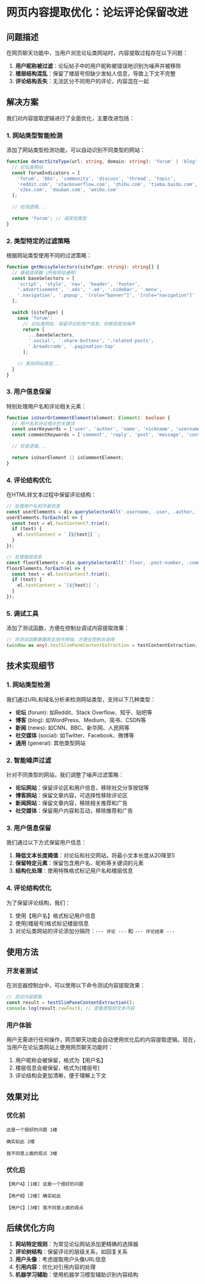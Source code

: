 # 网页内容提取优化：论坛评论保留改进

## 问题描述

在网页聊天功能中，当用户浏览论坛类网站时，内容提取过程存在以下问题：

1. **用户昵称被过滤**：论坛帖子中的用户昵称被错误地识别为噪声并被移除
2. **楼层结构混乱**：保留了楼层号但缺少发帖人信息，导致上下文不完整
3. **评论结构丢失**：无法区分不同用户的评论，内容混在一起

## 解决方案

我们对内容提取逻辑进行了全面优化，主要改进包括：

### 1. 网站类型智能检测

添加了网站类型检测功能，可以自动识别不同类型的网站：

```typescript
function detectSiteType(url: string, domain: string): 'forum' | 'blog' | 'news' | 'social' | 'general' {
  // 论坛类网站
  const forumIndicators = [
    'forum', 'bbs', 'community', 'discuss', 'thread', 'topic',
    'reddit.com', 'stackoverflow.com', 'zhihu.com', 'tieba.baidu.com',
    'v2ex.com', 'douban.com', 'weibo.com'
  ];
  
  // 检测逻辑...
  
  return 'forum'; // 或其他类型
}
```

### 2. 类型特定的过滤策略

根据网站类型使用不同的过滤策略：

```typescript
function getNoisySelectors(siteType: string): string[] {
  // 基础选择器（所有网站通用）
  const baseSelectors = [
    'script', 'style', 'nav', 'header', 'footer',
    '.advertisement', '.ads', '.ad', '.sidebar', '.menu',
    '.navigation', '.popup', '[role="banner"]', '[role="navigation"]'
  ];
  
  switch (siteType) {
    case 'forum':
      // 论坛类网站：保留评论和用户信息，但移除其他噪声
      return [
        ...baseSelectors,
        '.social', '.share-buttons', '.related-posts',
        '.breadcrumb', '.pagination-top'
      ];
    
    // 其他网站类型...
  }
}
```

### 3. 用户信息保留

特别处理用户名和评论相关元素：

```typescript
function isUserOrCommentElement(element: Element): boolean {
  // 用户名和评论相关的关键词
  const userKeywords = ['user', 'author', 'name', 'nickname', 'username', '楼主', '用户', '昵称'];
  const commentKeywords = ['comment', 'reply', 'post', 'message', 'content', '评论', '回复', '帖子'];
  
  // 检查逻辑...
  
  return isUserElement || isCommentElement;
}
```

### 4. 评论结构优化

在HTML转文本过程中保留评论结构：

```typescript
// 处理用户名和作者信息
const userElements = div.querySelectorAll('.username, .user, .author, .nickname, .post-author, .comment-author');
userElements.forEach(el => {
  const text = el.textContent?.trim();
  if (text) {
    el.textContent = `【${text}】`;
  }
});

// 处理楼层信息
const floorElements = div.querySelectorAll('.floor, .post-number, .comment-number, [class*="floor"], [class*="楼"]');
floorElements.forEach(el => {
  const text = el.textContent?.trim();
  if (text) {
    el.textContent = `[${text}] `;
  }
});
```

### 5. 调试工具

添加了测试函数，方便在控制台调试内容提取效果：

```typescript
// 将测试函数暴露到全局作用域，方便在控制台调用
(window as any).testSlimPaneContentExtraction = testContentExtraction;
```

## 技术实现细节

### 1. 网站类型检测

我们通过URL和域名分析来检测网站类型，支持以下几种类型：

- **论坛** (forum): 如Reddit、Stack Overflow、知乎、贴吧等
- **博客** (blog): 如WordPress、Medium、简书、CSDN等
- **新闻** (news): 如CNN、BBC、新华网、人民网等
- **社交媒体** (social): 如Twitter、Facebook、微博等
- **通用** (general): 其他类型网站

### 2. 智能噪声过滤

针对不同类型的网站，我们调整了噪声过滤策略：

- **论坛网站**：保留评论区和用户信息，移除社交分享按钮等
- **博客网站**：保留文章内容，可选择性移除评论区
- **新闻网站**：保留文章内容，移除相关推荐和广告
- **社交媒体**：保留用户内容和互动，移除推荐和广告

### 3. 用户信息保留

我们通过以下方式保留用户信息：

1. **降低文本长度阈值**：对论坛和社交网站，将最小文本长度从20降至5
2. **保留特定元素**：保留包含用户名、昵称等关键词的元素
3. **结构化处理**：使用特殊格式标记用户名和楼层信息

### 4. 评论结构优化

为了保留评论结构，我们：

1. 使用【用户名】格式标记用户信息
2. 使用[楼层号]格式标记楼层信息
3. 对论坛类网站的评论添加分隔符：`--- 评论 ---` 和 `--- 评论结束 ---`

## 使用方法

### 开发者测试

在浏览器控制台中，可以使用以下命令测试内容提取效果：

```javascript
// 测试内容提取
const result = testSlimPaneContentExtraction();
console.log(result.rawText); // 查看提取的文本内容
```

### 用户体验

用户无需进行任何操作，网页聊天功能会自动使用优化后的内容提取逻辑。现在，当用户在论坛类网站上使用网页聊天功能时：

1. 用户昵称会被保留，格式为【用户名】
2. 楼层信息会被保留，格式为[楼层号]
3. 评论结构会更加清晰，便于理解上下文

## 效果对比

### 优化前

```
这是一个很好的问题 1楼

确实如此 2楼

我不同意上面的观点 3楼
```

### 优化后

```
【用户A】[1楼] 这是一个很好的问题

【用户B】[2楼] 确实如此

【用户C】[3楼] 我不同意上面的观点
```

## 后续优化方向

1. **网站特定规则**：为常见论坛网站添加更精确的选择器
2. **评论树结构**：保留评论的层级关系，如回复关系
3. **用户头像**：考虑提取用户头像URL信息
4. **引用内容**：优化对引用内容的处理
5. **机器学习辅助**：使用机器学习模型辅助识别内容结构
